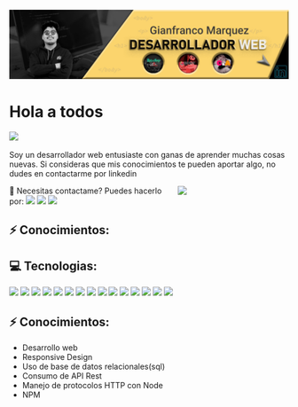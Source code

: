 [![ELKAKE](files/banner_gh.jpg)](https://www.linkedin.com/in/gianfranco-marquez-ruiz-b0021224a/)

<h1 align="left">Hola a todos</h1><img src="https://media.giphy.com/media/hvRJCLFzcasrR4ia7z/giphy.gif" width="5%">

<p>Soy un desarrollador web entusiaste con ganas de aprender muchas cosas nuevas. Si consideras que mis conocimientos te pueden aportar algo, no dudes en contactarme por linkedin</p>

<img align='right' src='https://i.giphy.com/media/13HgwGsXF0aiGY/giphy.webp' width='200"'>

<p>
  📣 Necesitas contactame? Puedes hacerlo por:
  <a href="mailto:gianco.marquez@gmail.com"><img src="https://img.shields.io/badge/e‑mail-D14836.svg?style=for-the-badge&logo=GMail&logoColor=white"/></a>
  <a href="https://www.instagram.com/g1akeruz/"><img src="https://img.shields.io/badge/instagram-E4405F.svg?style=for-the-badge&logo=instagram&logoColor=white"/></a>
  <a href="https://www.linkedin.com/in/giancomarquez/"><img src="https://img.shields.io/badge/linkedin-0077B5.svg?style=for-the-badge&logo=linkedin&logoColor=white"/></a>
</p>

## ⚡ Conocimientos:
## 💻 Tecnologias:
<p>
 <p align="left">
    <img src="https://img.shields.io/badge/-Visual%20Studio%20Code-23A9F2?style=flat-square&logo=Visual%20Studio%20Code&logoColor=white"/>
    <img src="https://img.shields.io/badge/-Github-181717?style=flat-square&logo=GitHub&logoColor=white"/>
    <img src="https://img.shields.io/badge/-Git-F44D27?style=flat-square&logo=Git&logoColor=white"/>
    <img src="https://img.shields.io/badge/-NPM-CB3837?style=flat-square&logo=NPM&logoColor=white"/>
    <img src="https://img.shields.io/badge/-MySQL-F29111?style=flat-square&logo=MySQL&logoColor=white"/>
    <img src="https://img.shields.io/badge/-Insomnia-5849BE?style=flat-square&logo=Insomnia&logoColor=white"/>
    <img src="https://img.shields.io/badge/-ESLint-4B32C3?style=flat-square&logo=ESLint&logoColor=white"/>
    <img src="https://img.shields.io/badge/-HTML5-E34F26?style=flat-square&logo=HTML5&logoColor=white"/>
    <img src="https://img.shields.io/badge/-CSS3-1572B6?style=flat-square&logo=CSS3&logoColor=white"/>
   <img src="https://img.shields.io/badge/-JavaScript-yellow?style=flat-square&logo=JavaScript&logoColor=white"/>  
    <img src="https://img.shields.io/badge/-React-61DAFB?style=flat-square&logo=React&logoColor=white"/>  
  <img src="https://img.shields.io/badge/-ReactRouterDOM-CA4245?style=flat-square&logo=ReactRouter&logoColor=white"/> 
  <img src="https://img.shields.io/badge/-Node-339933?style=flat-square&logo=node&logoColor=white"/> 
  <img src="https://img.shields.io/badge/-Express-000000?style=flat-square&logo=express&logoColor=white"/>
  <img src="https://img.shields.io/badge/-Vite-646CFF?style=flat-square&logo=vite&logoColor=white"/>
  </p>

## ⚡ Conocimientos:
- Desarrollo web
- Responsive Design
- Uso de base de datos relacionales(sql)
- Consumo de API Rest
- Manejo de protocolos HTTP con Node
- NPM
</p>
